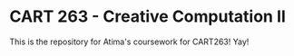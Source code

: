 # CART 263 - Creative Computation II

This is the repository for Atima's coursework for CART263! Yay!
